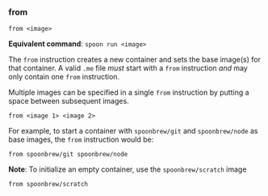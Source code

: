 ### from

```
from <image>
```

**Equivalent command**: `spoon run <image>`

The `from` instruction creates a new container and sets the base image(s) for that container. A valid `.me` file *must* start with a `from` instruction *and* may only contain one `from` instruction. 

Multiple images can be specified in a single `from` instruction by putting a space between subsequent images. 

```
from <image 1> <image 2>
```

For example, to start a container with `spoonbrew/git` and `spoonbrew/node` as base images, the `from` instruction would be: 

```
from spoonbrew/git spoonbrew/node
```

**Note**: To initialize an empty container, use the `spoonbrew/scratch` image

```
from spoonbrew/scratch
```